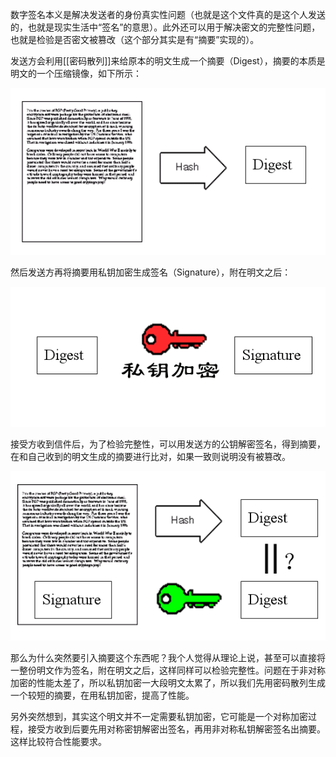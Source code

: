 数字签名本义是解决发送者的身份真实性问题（也就是这个文件真的是这个人发送的，也就是现实生活中“签名”的意思）。此外还可以用于解决密文的完整性问题，也就是检验是否密文被篡改（这个部分其实是有“摘要”实现的）。

发送方会利用[[密码散列]]来给原本的明文生成一个摘要（Digest），摘要的本质是明文的一个压缩镜像，如下所示：

![](img/2024-03-26_16-46-48_screenshot.png)

然后发送方再将摘要用私钥加密生成签名（Signature），附在明文之后：

![](img/2024-03-26_16-49-13_screenshot.png)

接受方收到信件后，为了检验完整性，可以用发送方的公钥解密签名，得到摘要，在和自己收到的明文生成的摘要进行比对，如果一致则说明没有被篡改。

![](img/2024-03-26_16-55-52_screenshot.png)

那么为什么突然要引入摘要这个东西呢？我个人觉得从理论上说，甚至可以直接将一整份明文作为签名，附在明文之后，这样同样可以检验完整性。问题在于非对称加密的性能太差了，所以私钥加密一大段明文太累了，所以我们先用密码散列生成一个较短的摘要，在用私钥加密，提高了性能。

另外突然想到，其实这个明文并不一定需要私钥加密，它可能是一个对称加密过程，接受方收到后要先用对称密钥解密出签名，再用非对称私钥解密签名出摘要。这样比较符合性能要求。
